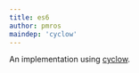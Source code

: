 ```yaml
---
title: es6
author: pmros
maindep: 'cyclow'
---
```


An implementation using [cyclow](https://github.com/pmros/cyclow).
